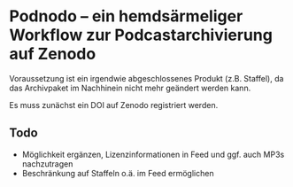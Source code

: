 # Podnodo – ein hemdsärmeliger Workflow zur Podcastarchivierung auf Zenodo

Voraussetzung ist ein irgendwie abgeschlossenes Produkt (z.B. Staffel), da das Archivpaket im Nachhinein nicht mehr geändert werden kann.

Es muss zunächst ein DOI auf Zenodo registriert werden.


## Todo

- Möglichkeit ergänzen, Lizenzinformationen in Feed und ggf. auch MP3s nachzutragen
- Beschränkung auf Staffeln o.ä. im Feed ermöglichen

